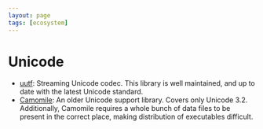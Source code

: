 ```yaml
---
layout: page
tags: [ecosystem]
---
```


# Unicode

* [uutf](https://github.com/dbuenzli/uutf):
Streaming Unicode codec. This library is well maintained, and up to date with the latest Unicode standard.
* [Camomile](https://github.com/yoriyuki/Camomile):
An older Unicode support library. Covers only Unicode 3.2.
Additionally, Camomile requires a whole bunch of data files to be present in the correct place,
making distribution of executables difficult.
